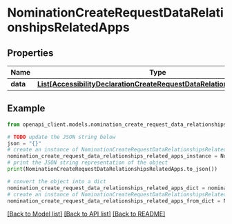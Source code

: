 # NominationCreateRequestDataRelationshipsRelatedApps


## Properties

Name | Type | Description | Notes
------------ | ------------- | ------------- | -------------
**data** | [**List[AccessibilityDeclarationCreateRequestDataRelationshipsAppData]**](AccessibilityDeclarationCreateRequestDataRelationshipsAppData.md) |  | 

## Example

```python
from openapi_client.models.nomination_create_request_data_relationships_related_apps import NominationCreateRequestDataRelationshipsRelatedApps

# TODO update the JSON string below
json = "{}"
# create an instance of NominationCreateRequestDataRelationshipsRelatedApps from a JSON string
nomination_create_request_data_relationships_related_apps_instance = NominationCreateRequestDataRelationshipsRelatedApps.from_json(json)
# print the JSON string representation of the object
print(NominationCreateRequestDataRelationshipsRelatedApps.to_json())

# convert the object into a dict
nomination_create_request_data_relationships_related_apps_dict = nomination_create_request_data_relationships_related_apps_instance.to_dict()
# create an instance of NominationCreateRequestDataRelationshipsRelatedApps from a dict
nomination_create_request_data_relationships_related_apps_from_dict = NominationCreateRequestDataRelationshipsRelatedApps.from_dict(nomination_create_request_data_relationships_related_apps_dict)
```
[[Back to Model list]](../README.md#documentation-for-models) [[Back to API list]](../README.md#documentation-for-api-endpoints) [[Back to README]](../README.md)


